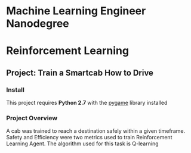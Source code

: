 # Machine Learning Engineer Nanodegree
# Reinforcement Learning
## Project: Train a Smartcab How to Drive

### Install

This project requires **Python 2.7** with the [pygame](https://www.pygame.org/wiki/GettingStarted
) library installed

### Project Overview

A cab was trained to reach a destination safely within a given timeframe. Safety and Efficiency were two metrics used to train Reinforcement Learning Agent. The algorithm used for this task is Q-learning



